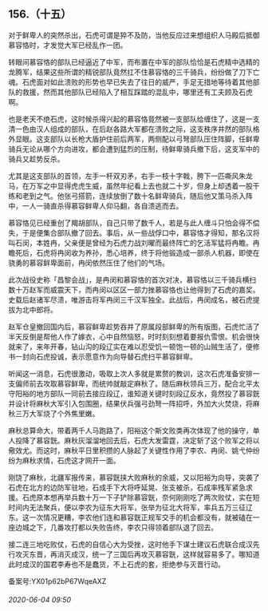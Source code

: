 ## 156.（十五）
对于鲜卑人的突然杀出，石虎可谓是猝不及防，当他反应过来想组织人马殿后抵御慕容恪时，才发觉大军已经乱作一团。



转眼间慕容恪的部队已经逼近了中军，而布置在中军的部队恰恰是石虎精中选精的龙腾军，结果这些所谓的精锐部队竟然扛不住慕容恪的三千骑兵，纷纷做了刀下亡魂。石虎面对如此溃败的形势也早已失去了往日的威严，手足无措地等待着其他部队的救援，然而其他部队已经陷入了相互踩踏的混乱中，哪里还有工夫顾及石虎啊。



也是老天不绝石虎，这时候杀得兴起的慕容恪竟然被一支部队给缠住了，这是一支清一色由汉人组成的部队，在后赵各路大军都在溃败之际，这支秩序井然的部队格外显眼。这支部队以长枪大盾护住前后两军，两侧配以弓弩部队压住阵脚，任鲜卑骑兵无论从哪个方向进攻，都会遭到猛烈的压制，待鲜卑骑兵撤下后，这支军中的骑兵又趁势反杀。



尤其是这支部队的首领，左手一杆双刃矛，右手一枝十字戟，胯下一匹嘶风朱龙马，在万军之中显得虎虎生威，虽然年纪看上去也就二十岁，但身上却透着一股干练和老到之气。他张弓搭箭，连续放倒了数十名鲜卑骑兵，随后他又策马杀入阵中，一人一骑直杀得慕容鲜卑人仰马翻，各自溃逃而去。



慕容恪见已经重创了羯胡部队，自己只带了数千人，若是与此人缠斗只怕会得不偿失，于是便集合部队撤了回去。事后，从一些战俘口中，慕容恪才得知，那名汉将叫石闵，本姓冉，父亲便是曾经为石虎力战刘曜而最终阵亡的乞活军猛将冉瞻。冉瞻死后，石虎将冉闵收为养孙，悉心培养，终于将他锻造成一部杀人机器，即使在骁勇的慕容鲜卑面前，冉闵依然压住了他们的气场。



此次战役史称「昌黎会战」，是冉闵和慕容恪的首次对决，慕容恪以三千骑兵横扫数十万赵军而威震天下，而冉闵以区区一部力挫慕容恪也让他得到了石虎的嘉奖。史载后赵诸军尽溃，唯游击将军冉闵三千汉军独全。此战后，冉闵成名，被石虎提拔为北中郎将。



赵军仓皇撤回国内后，慕容鲜卑趁势吞并了原属段部鲜卑的所有版图，石虎忙活了半天反倒是帮他人作了嫁衣，心中自然恼怒，时时刻刻想着要报仇雪恨。机会很快就来了，来年开春，钻山沟的段辽实在难以忍受饥一顿饱一顿的山贼生活了，便修书一封向石虎投诚，表示愿意作为向导替石虎扫平慕容鲜卑。



听闻这一消息，石虎很激动，吸取上次人多就是累赘的教训，这次石虎准备安排一支偏师前去攻取慕容鲜卑，而统帅就敲定麻秋了。随后麻秋领兵三万，配合北平太守阳裕的地方部队一同前去接应段辽，谁知道关键时刻段辽反水，竟然投了慕容皝并设计将麻秋大军引入包围圈，结果伏兵强弓劲弩一阵招呼，外加大火焚烧，将麻秋三万大军烧了个外焦里嫩。



麻秋总算命大，带着两千人马跑路了，阳裕这个斯文败类再次体现了他的操守，单人投降了慕容皝。麻秋灰溜溜地回去后，石虎大发雷霆，决定斩了这个败军之将以儆效尤。而这时，麻秋平日里积攒的人脉起了关键性作用了李农、冉闵、姚弋仲纷纷为麻秋求情，石虎这才网开一面。



刚饶了麻秋，北疆军报传来，慕容皝挟大败麻秋的余威，又以阳裕为向导，突袭了石虎在北方的边防军驻地，石成手下大将呼延晃、张支被杀，石成率残军紧急求援。石虎原本想再举兵数十万一下子铲除慕容皝，奈何刚刚吃了两次败仗，实在短时间内无法聚兵，便以李农为征东大将军，张举为征北大将军，率兵五万三征辽东。这一次情况更糟，李农他们连和慕容皝正规军交手的机会都没有，就被磕在一座边城之下，几番攻打都以失败告终，李农只得领着部队退了回去。



接二连三地吃败仗，石虎的自信心大为受挫，这时他手下谋士建议石虎联合成汉先行攻灭东晋，再消灭成汉，统一了三国后再攻灭慕容皝，这样就容易多了。哪知道此时成汉的国君李寿也不是蠢货，不上石虎的套，拒绝参与灭晋行动。



备案号:YX01p62bP67WqeAXZ


###### 2020-06-04 09:50

